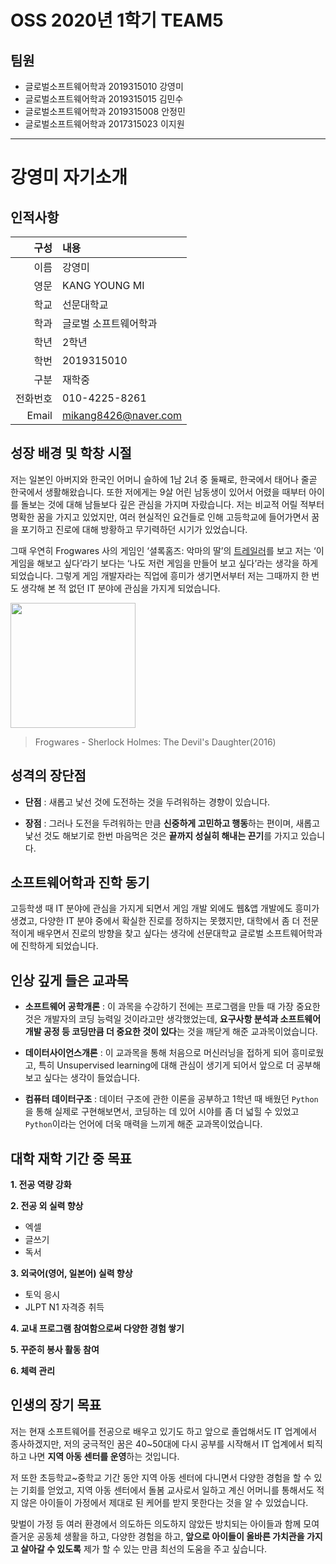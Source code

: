 
# OSS 2020년 1학기 TEAM5

## 팀원

* 글로벌소프트웨어학과 2019315010 강영미
* 글로벌소프트웨어학과 2019315015 김민수
* 글로벌소프트웨어학과 2019315008 안정민
* 글로벌소프트웨어학과 2017315023 이지원

***
# 강영미 자기소개
## 인적사항
| 구성 | 내용 |
|-----:|:-----|
| 이름 | 강영미 |
| 영문 | KANG YOUNG MI |
| 학교 | 선문대학교 |
| 학과 | 글로벌 소프트웨어학과 |
| 학년 | 2학년 |
| 학번 | 2019315010 |
| 구분 | 재학중 |
| 전화번호 | 010-4225-8261 |
| Email | mikang8426@naver.com |

## 성장 배경 및 학창 시절
저는 일본인 아버지와 한국인 어머니 슬하에 1남 2녀 중 둘째로, 한국에서 태어나 줄곧 한국에서 생활해왔습니다. 또한 저에게는 9살 어린 남동생이 있어서 어렸을 때부터 아이를 돌보는 것에 대해 남들보다 깊은 관심을 가지며 자랐습니다. 저는 비교적 어릴 적부터 명확한 꿈을 가지고 있었지만, 여러 현실적인 요건들로 인해 고등학교에 들어가면서 꿈을 포기하고 진로에 대해 방황하고 무기력하던 시기가 있었습니다.  

그때 우연히 Frogwares 사의 게임인 ‘셜록홈즈: 악마의 딸’의 [트레일러](https://youtu.be/egw4K8to9d0 "herlock Holmes: The Devil's Daughter Trailer")를 보고 저는 ‘이 게임을 해보고 싶다’라기 보다는 ‘나도 저런 게임을 만들어 보고 싶다’라는 생각을 하게 되었습니다. 그렇게 게임 개발자라는 직업에 흥미가 생기면서부터 저는 그때까지 한 번도 생각해 본 적 없던 IT 분야에 관심을 가지게 되었습니다. 

<img src="https://s1.gaming-cdn.com/images/products/1110/orig/sherlock-holmes-the-devils-daughter-cover.jpg" width="200">

> Frogwares - Sherlock Holmes: The Devil's Daughter(2016)

## 성격의 장단점
- **단점** : 새롭고 낯선 것에 도전하는 것을 두려워하는 경향이 있습니다.

- **장점** : 그러나 도전을 두려워하는 만큼 **신중하게 고민하고 행동**하는 편이며, 새롭고 낯선 것도 해보기로 한번 마음먹은 것은 **끝까지 성실히 해내는 끈기**를 가지고 있습니다.

## 소프트웨어학과 진학 동기
고등학생 때 IT 분야에 관심을 가지게 되면서 게임 개발 외에도 웹&앱 개발에도 흥미가 생겼고, 다양한 IT 분야 중에서 확실한 진로를 정하지는 못했지만, 대학에서 좀 더 전문적이게 배우면서 진로의 방향을 찾고 싶다는 생각에 선문대학교 글로벌 소프트웨어학과에 진학하게 되었습니다.

## 인상 깊게 들은 교과목
- **소프트웨어 공학개론** : 이 과목을 수강하기 전에는 프로그램을 만들 때 가장 중요한 것은 개발자의 코딩 능력일 것이라고만 생각했었는데, **요구사항 분석과 소프트웨어 개발 공정 등 코딩만큼 더 중요한 것이 있다**는 것을 깨닫게 해준 교과목이었습니다.

- **데이터사이언스개론** : 이 교과목을 통해 처음으로 머신러닝을 접하게 되어 흥미로웠고, 특히 Unsupervised learning에 대해 관심이 생기게 되어서 앞으로 더 공부해보고 싶다는 생각이 들었습니다.

- **컴퓨터 데이터구조** : 데이터 구조에 관한 이론을 공부하고 1학년 때 배웠던 `Python`을 통해 실제로 구현해보면서, 코딩하는 데 있어 시야를 좀 더 넓힐 수 있었고 `Python`이라는 언어에 더욱 매력을 느끼게 해준 교과목이었습니다.

## 대학 재학 기간 중 목표
**1. 전공 역량 강화**

**2. 전공 외 실력 향상**
   * 엑셀
   * 글쓰기
   * 독서
   
**3. 외국어(영어, 일본어) 실력 향상**
   * 토익 응시
   * JLPT N1 자격증 취득
   
**4. 교내 프로그램 참여함으로써 다양한 경험 쌓기**

**5. 꾸준히 봉사 활동 참여**

**6. 체력 관리**

## 인생의 장기 목표
저는 현재 소프트웨어를 전공으로 배우고 있기도 하고 앞으로 졸업해서도 IT 업계에서 종사하겠지만, 저의 궁극적인 꿈은 40~50대에 다시 공부를 시작해서 IT 업계에서 퇴직하고 나면 **지역 아동 센터를 운영**하는 것입니다. 

저 또한 초등학교~중학교 기간 동안 지역 아동 센터에 다니면서 다양한 경험을 할 수 있는 기회를 얻었고, 지역 아동 센터에서 돌봄 교사로서 일하고 계신 어머니를 통해서도 적지 않은 아이들이 가정에서 제대로 된 케어를 받지 못한다는 것을 알 수 있었습니다. 

맞벌이 가정 등 여러 환경에서 의도하든 의도하지 않았든 방치되는 아이들과 함께 모여 즐거운 공동체 생활을 하고, 다양한 경험을 하고, **앞으로 아이들이 올바른 가치관을 가지고 살아갈 수 있도록** 제가 할 수 있는 만큼 최선의 도움을 주고 싶습니다. 
